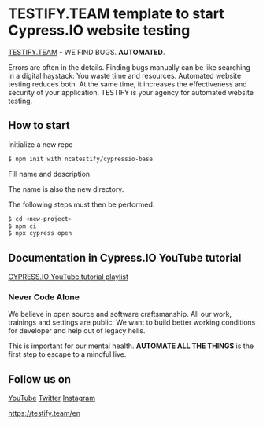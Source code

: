 # TESTIFY.TEAM template to start Cypress.IO website testing

[TESTIFY.TEAM](https://testify.team) - WE FIND BUGS. **AUTOMATED**.

Errors are often in the details. Finding bugs manually can be like searching in a digital haystack: You waste time and resources. Automated website testing reduces both. At the same time, it increases the effectiveness and security of your application. TESTIFY is your agency for automated website testing.

## How to start

Initialize a new repo

```bash
$ npm init with ncatestify/cypressio-base
```

Fill name and description.

The name is also the new directory.

The following steps must then be performed.

```bash
$ cd <new-project>
$ npm ci
$ npx cypress open
```

## Documentation in Cypress.IO YouTube tutorial

[CYPRESS.IO YouTube tutorial playlist](https://studio.youtube.com/channel/UCjVT6iJ_wg7OM0DkV5TpNCQ/playlists)

### Never Code Alone

We believe in open source and software craftsmanship. All our work, trainings and settings are public. We want to build better working conditions for developer and help out of legacy hells.

This is important for our mental health. **AUTOMATE ALL THE THINGS** is the first step to escape to a mindful live.

## Follow us on

[YouTube](https://www.youtube.com/channel/UCidbyfn89Z405a4YC9F_gmA)
[Twitter](https://twitter.com/NCATestify)
[Instagram](https://www.instagram.com/nca_testify/)

https://testify.team/en
